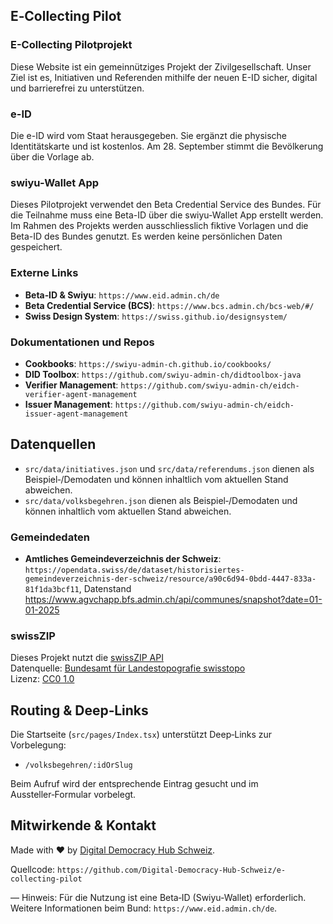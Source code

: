 ## E‑Collecting Pilot

### E-Collecting Pilotprojekt

Diese Website ist ein gemeinnütziges Projekt der Zivilgesellschaft. Unser Ziel ist es, Initiativen und Referenden mithilfe der neuen E-ID sicher, digital und barrierefrei zu unterstützen.

### e-ID
Die e-ID wird vom Staat herausgegeben. Sie ergänzt die physische Identitätskarte und ist kostenlos. Am 28. September stimmt die Bevölkerung über die Vorlage ab.

### swiyu-Wallet App
Dieses Pilotprojekt verwendet den Beta Credential Service des Bundes. Für die Teilnahme muss eine Beta-ID über die swiyu-Wallet App erstellt werden. Im Rahmen des Projekts werden ausschliesslich fiktive Vorlagen und die Beta-ID des Bundes genutzt. Es werden keine persönlichen Daten gespeichert.

### Externe Links
- **Beta‑ID & Swiyu**: `https://www.eid.admin.ch/de`
- **Beta Credential Service (BCS)**: `https://www.bcs.admin.ch/bcs-web/#/`
- **Swiss Design System**: `https://swiss.github.io/designsystem/`

### Dokumentationen und Repos
- **Cookbooks**: `https://swiyu-admin-ch.github.io/cookbooks/`
- **DID Toolbox**: `https://github.com/swiyu-admin-ch/didtoolbox-java`
- **Verifier Management**: `https://github.com/swiyu-admin-ch/eidch-verifier-agent-management`
- **Issuer Management**: `https://github.com/swiyu-admin-ch/eidch-issuer-agent-management`


## Datenquellen
- `src/data/initiatives.json` und `src/data/referendums.json` dienen als Beispiel‑/Demodaten und können inhaltlich vom aktuellen Stand abweichen.
- `src/data/volksbegehren.json` dienen als Beispiel‑/Demodaten und können inhaltlich vom aktuellen Stand abweichen.

### Gemeindedaten
- **Amtliches Gemeindeverzeichnis der Schweiz**:  `https://opendata.swiss/de/dataset/historisiertes-gemeindeverzeichnis-der-schweiz/resource/a90c6d94-0bdd-4447-833a-81f1da3bcf11`, Datenstand https://www.agvchapp.bfs.admin.ch/api/communes/snapshot?date=01-01-2025

### swissZIP
Dieses Projekt nutzt die [swissZIP API](https://github.com/ganti/swissZIP)  
Datenquelle: [Bundesamt für Landestopografie swisstopo](https://data.geo.admin.ch/)  
Lizenz: [CC0 1.0](https://creativecommons.org/publicdomain/zero/1.0/)

## Routing & Deep‑Links
Die Startseite (`src/pages/Index.tsx`) unterstützt Deep‑Links zur Vorbelegung:
- `/volksbegehren/:idOrSlug`

Beim Aufruf wird der entsprechende Eintrag gesucht und im Aussteller‑Formular vorbelegt.

## Mitwirkende & Kontakt
Made with ❤️ by [Digital Democracy Hub Schweiz](https://www.digitaldemocracyhub.ch/).

Quellcode: `https://github.com/Digital-Democracy-Hub-Schweiz/e-collecting-pilot`

—
Hinweis: Für die Nutzung ist eine Beta‑ID (Swiyu‑Wallet) erforderlich. Weitere Informationen beim Bund: `https://www.eid.admin.ch/de`.
